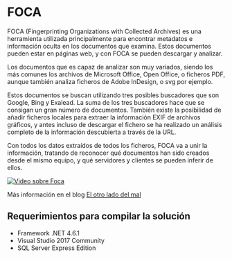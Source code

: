 # FOCA

FOCA (Fingerprinting Organizations with Collected Archives) es una herramienta utilizada principalmente para encontrar metadatos e información oculta en los documentos que examina. Estos documentos pueden estar en páginas web, y con FOCA se pueden descargar y analizar.

Los documentos que es capaz de analizar son muy variados, siendo los más comunes los archivos de Microsoft Office, Open Office, o ficheros PDF, aunque también analiza ficheros de Adobe InDesign, o svg por ejemplo.

Estos documentos se buscan utilizando tres posibles buscadores que son Google, Bing y Exalead. La suma de los tres buscadores hace que se consigan un gran número de documentos. También existe la posibilidad de añadir ficheros locales para extraer la información EXIF de archivos gráficos, y antes incluso de descargar el fichero se ha realizado un análisis completo de la información descubierta a través de la URL.

Con todos los datos extraídos de todos los ficheros, FOCA va a unir la información, tratando de reconocer qué documentos han sido creados desde el mismo equipo, y qué servidores y clientes se pueden inferir de ellos.

[![Video sobre Foca](https://img.youtube.com/vi/_SCRceMBI34/0.jpg)](http://www.youtube.com/watch?v=_SCRceMBI34)

Más información en el blog [El otro lado del mal](http://www.elladodelmal.com/2017/10/foca-open-source.html)


## Requerimientos para compilar la solución

* Framework .NET 4.6.1
* Visual Studio 2017 Community
* SQL Server Express Edition
